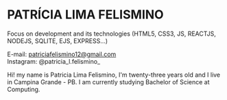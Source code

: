 # PATRÍCIA LIMA FELISMINO 


Focus on development and its technologies (HTML5, CSS3, JS, REACTJS, NODEJS, SQLITE, EJS, EXPRESS...)

 E-mail: patriciafelismino12@gmail.com     
 Instagram: @patricia_l.felismino_            

Hi! my name is Patricia Lima Felismino, I'm twenty-three years old and I live in Campina Grande - PB. I am currently studying Bachelor of Science at Computing.
